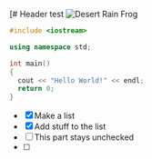 [# Header test
![Desert Rain Frog](https://github.com/Kbearss1107/skills-communicate-using-markdown/assets/170770461/47972468-79a7-4ed7-bfa9-de3d4b6dd756)
``` C++
#include <iostream>

using namespace std;

int main()
{
  cout << "Hello World!" << endl;
  return 0;
}

```

- [x] Make a list
- [x] Add stuff to the list
- [ ] This part stays unchecked
- [ ] 
